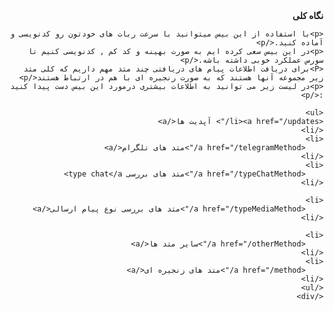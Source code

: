
<div dir="rtl">
    <b> نگاه کلی</b>
    
    <p>با استفاده از این بیس میتوانید با سرعت ربات های خودتون رو کدنویسی و آماده کنید.</p>
    <p>در این بیس سعی کرده ایم به صورت بهینه و کد کم , کدنویسی کنیم تا سورس عملکرد خوبی داشته باشه.</p>
    <P>برای دریافت اطلاعات پیام های دریافتی چند متد مهم داریم که کلی متد زیر مجموعه آنها هستند که به صورت رنجیره ای با هم در ارتباط هستند</p>
    <p>در لیست زیر می توانید به اطلاعات بیشتری درمورد این بیس دست پیدا کنید :</p>
    
    <ul>
    <li><a href="/updates/"> آپدیت ها</a>
    </li>
    <li>
        <a href="/telegramMethod/">متد های تلگرام</a>
    </li>
    <li>
        <a href="/typeChatMethod/">متد های بررسی type chat</a>
    </li>
    
    <li>
        <a href="/typeMediaMethod/">متد های بررسی نوع پیام ارسالی</a>
    </li>

    <li>
        <a href="/otherMethod/">سایر متد ها</a>
    </li>
    <li>
        <a href="/method/">متد های زنجیره ای</a>
    </li>
    </ul>
    </div>
    
    

